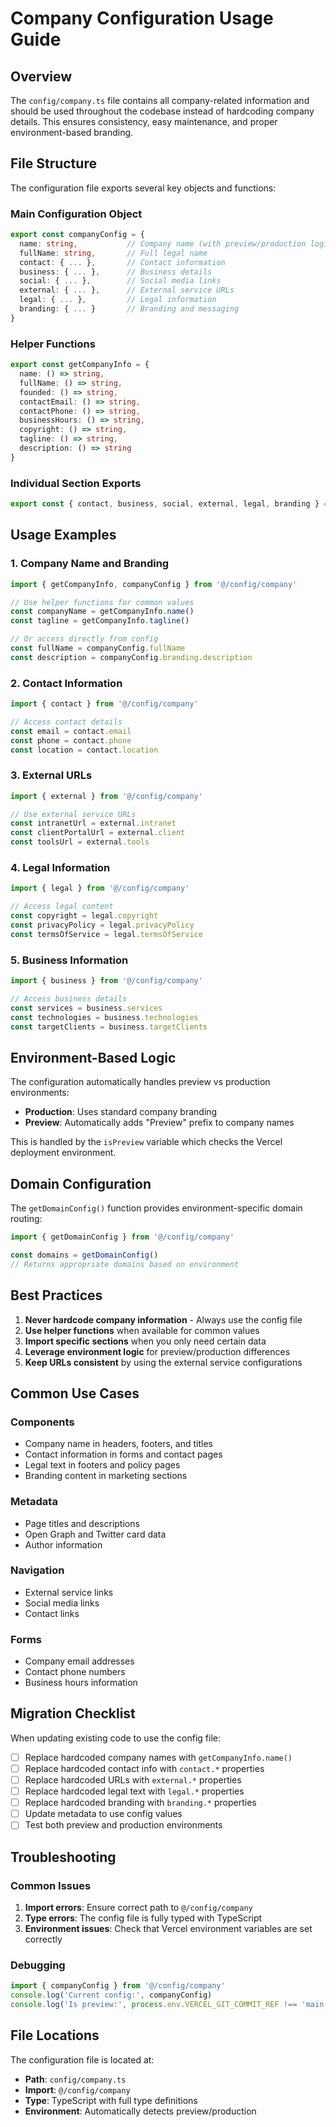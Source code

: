 # Company Configuration Usage Guide

## Overview

The `config/company.ts` file contains all company-related information and should be used throughout the codebase instead of hardcoding company details. This ensures consistency, easy maintenance, and proper environment-based branding.

## File Structure

The configuration file exports several key objects and functions:

### Main Configuration Object
```typescript
export const companyConfig = {
  name: string,           // Company name (with preview/production logic)
  fullName: string,       // Full legal name
  contact: { ... },       // Contact information
  business: { ... },      // Business details
  social: { ... },        // Social media links
  external: { ... },      // External service URLs
  legal: { ... },         // Legal information
  branding: { ... }       // Branding and messaging
}
```

### Helper Functions
```typescript
export const getCompanyInfo = {
  name: () => string,
  fullName: () => string,
  founded: () => string,
  contactEmail: () => string,
  contactPhone: () => string,
  businessHours: () => string,
  copyright: () => string,
  tagline: () => string,
  description: () => string
}
```

### Individual Section Exports
```typescript
export const { contact, business, social, external, legal, branding } = companyConfig
```

## Usage Examples

### 1. Company Name and Branding
```typescript
import { getCompanyInfo, companyConfig } from '@/config/company'

// Use helper functions for common values
const companyName = getCompanyInfo.name()
const tagline = getCompanyInfo.tagline()

// Or access directly from config
const fullName = companyConfig.fullName
const description = companyConfig.branding.description
```

### 2. Contact Information
```typescript
import { contact } from '@/config/company'

// Access contact details
const email = contact.email
const phone = contact.phone
const location = contact.location
```

### 3. External URLs
```typescript
import { external } from '@/config/company'

// Use external service URLs
const intranetUrl = external.intranet
const clientPortalUrl = external.client
const toolsUrl = external.tools
```

### 4. Legal Information
```typescript
import { legal } from '@/config/company'

// Access legal content
const copyright = legal.copyright
const privacyPolicy = legal.privacyPolicy
const termsOfService = legal.termsOfService
```

### 5. Business Information
```typescript
import { business } from '@/config/company'

// Access business details
const services = business.services
const technologies = business.technologies
const targetClients = business.targetClients
```

## Environment-Based Logic

The configuration automatically handles preview vs production environments:

- **Production**: Uses standard company branding
- **Preview**: Automatically adds "Preview" prefix to company names

This is handled by the `isPreview` variable which checks the Vercel deployment environment.

## Domain Configuration

The `getDomainConfig()` function provides environment-specific domain routing:

```typescript
import { getDomainConfig } from '@/config/company'

const domains = getDomainConfig()
// Returns appropriate domains based on environment
```

## Best Practices

1. **Never hardcode company information** - Always use the config file
2. **Use helper functions** when available for common values
3. **Import specific sections** when you only need certain data
4. **Leverage environment logic** for preview/production differences
5. **Keep URLs consistent** by using the external service configurations

## Common Use Cases

### Components
- Company name in headers, footers, and titles
- Contact information in forms and contact pages
- Legal text in footers and policy pages
- Branding content in marketing sections

### Metadata
- Page titles and descriptions
- Open Graph and Twitter card data
- Author information

### Navigation
- External service links
- Social media links
- Contact links

### Forms
- Company email addresses
- Contact phone numbers
- Business hours information

## Migration Checklist

When updating existing code to use the config file:

- [ ] Replace hardcoded company names with `getCompanyInfo.name()`
- [ ] Replace hardcoded contact info with `contact.*` properties
- [ ] Replace hardcoded URLs with `external.*` properties
- [ ] Replace hardcoded legal text with `legal.*` properties
- [ ] Replace hardcoded branding with `branding.*` properties
- [ ] Update metadata to use config values
- [ ] Test both preview and production environments

## Troubleshooting

### Common Issues
1. **Import errors**: Ensure correct path to `@/config/company`
2. **Type errors**: The config file is fully typed with TypeScript
3. **Environment issues**: Check that Vercel environment variables are set correctly

### Debugging
```typescript
import { companyConfig } from '@/config/company'
console.log('Current config:', companyConfig)
console.log('Is preview:', process.env.VERCEL_GIT_COMMIT_REF !== 'main')
```

## File Locations

The configuration file is located at:
- **Path**: `config/company.ts`
- **Import**: `@/config/company`
- **Type**: TypeScript with full type definitions
- **Environment**: Automatically detects preview/production